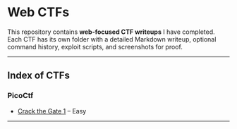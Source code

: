 # Web CTFs

This repository contains **web-focused CTF writeups** I have completed. Each CTF has its own folder with a detailed Markdown writeup, optional command history, exploit scripts, and screenshots for proof.  



---

## Index of CTFs

### PicoCtf
- [Crack the Gate 1](Crack-the-Gate-1/README.md) – Easy

---


